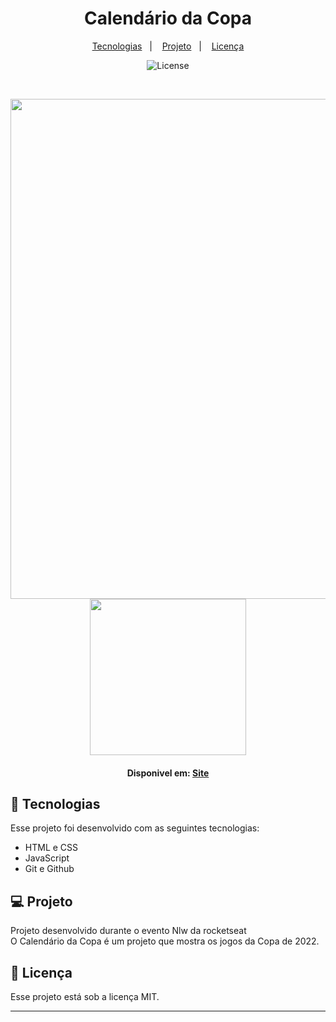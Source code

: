 <h1 align="center"> Calendário da Copa</h1>


<p align="center">
  <a href="#-tecnologias">Tecnologias</a>&nbsp;&nbsp;&nbsp;|&nbsp;&nbsp;&nbsp;
  <a href="#-projeto">Projeto</a>&nbsp;&nbsp;&nbsp;|&nbsp;&nbsp;&nbsp;
  <a href="#memo-licença">Licença</a>
</p>

<p align="center">
  <img alt="License" src="https://img.shields.io/static/v1?label=license&message=MIT&color=49AA26&labelColor=000000">
</p>

<br>

<p align="center">
<img src="https://user-images.githubusercontent.com/74628750/203444684-8193bd71-86dc-4433-b02d-70ff8370feb1.png" width="800px" target="_blank"/>
<img src="https://user-images.githubusercontent.com/74628750/203446012-525cf4c8-64bc-4a6f-8a4f-3ca863bae3c3.jpg" width="250px" target="_blank"/>
</p>
<h4 align="Center"> Disponivel em: <a target="_blank" href="https://caio9correa.github.io/-CALENDARIO-COPA-/">Site</a><h4>
  
## 🚀 Tecnologias

Esse projeto foi desenvolvido com as seguintes tecnologias:

- HTML e CSS
- JavaScript
- Git e Github

## 💻 Projeto
Projeto desenvolvido durante o evento Nlw da rocketseat <br>
O Calendário da Copa é um projeto que mostra os jogos da Copa de 2022.


## :memo: Licença

Esse projeto está sob a licença MIT.

---

